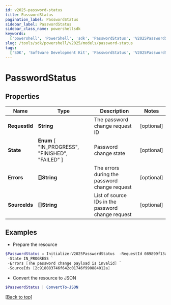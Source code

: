 ```yaml
---
id: v2025-password-status
title: PasswordStatus
pagination_label: PasswordStatus
sidebar_label: PasswordStatus
sidebar_class_name: powershellsdk
keywords:
  ['powershell', 'PowerShell', 'sdk', 'PasswordStatus', 'V2025PasswordStatus']
slug: /tools/sdk/powershell/v2025/models/password-status
tags:
  ['SDK', 'Software Development Kit', 'PasswordStatus', 'V2025PasswordStatus']
---
```


# PasswordStatus

## Properties

| Name | Type | Description | Notes |
| --- | --- | --- | --- |
| **RequestId** | **String** | The password change request ID | [optional] |
| **State** | **Enum** [ "IN_PROGRESS", "FINISHED", "FAILED" ] | Password change state | [optional] |
| **Errors** | **[]String** | The errors during the password change request | [optional] |
| **SourceIds** | **[]String** | List of source IDs in the password change request | [optional] |

## Examples

- Prepare the resource

```powershell
$PasswordStatus = Initialize-V2025PasswordStatus  -RequestId 089899f13a8f4da7824996191587bab9 `
 -State IN_PROGRESS `
 -Errors [The password change payload is invalid] `
 -SourceIds [2c918083746f642c01746f990884012a]
```

- Convert the resource to JSON

```powershell
$PasswordStatus | ConvertTo-JSON
```

[[Back to top]](#)
